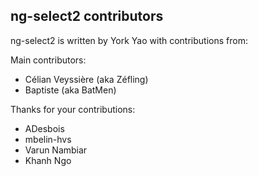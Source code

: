 ## ng-select2 contributors

ng-select2 is written by York Yao with contributions from:

Main contributors:
* Célian Veyssière (aka Zéfling)
* Baptiste (aka BatMen)

Thanks for your contributions:
* ADesbois 
* mbelin-hvs
* Varun Nambiar
* Khanh Ngo
